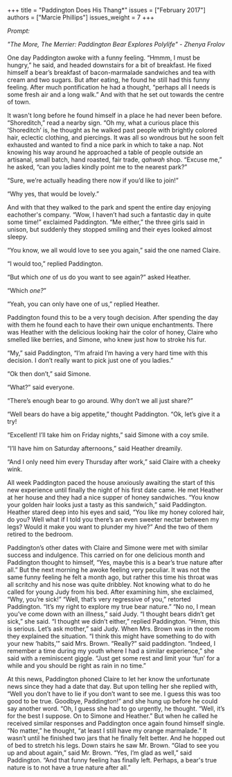+++
title = "Paddington Does His Thang*"
issues = ["February 2017"]
authors = ["Marcie Phillips"]
issues_weight = 7
+++

*Prompt:*

*"The More, The Merrier: Paddington Bear Explores Polylife" - Zhenya Frolov*

One day Paddington awoke with a funny feeling. “Hmmm, I must be hungry,” he said, and headed downstairs for a bit of breakfast. He fixed himself a bear’s breakfast of bacon-marmalade sandwiches and tea with cream and two sugars. But after eating, he found he still had this funny feeling. After much pontification he had a thought, “perhaps all I needs is some fresh air and a long walk.” And with that he set out towards the centre of town.

It wasn't long before he found himself in a place he had never been before. “Shoreditch,” read a nearby sign. “Oh my, what a curious place this ‘Shoreditch’ is, he thought as he walked past people with brightly colored hair, eclectic clothing, and piercings. It was all so wondrous but he soon felt exhausted and wanted to find a nice park in which to take a nap. Not knowing his way around he approached a table of people outside an artisanal, small batch, hand roasted, fair trade, *qahwah* shop. “Excuse me,” he asked, “can you ladies kindly point me to the nearest park?”

“Sure, we’re actually heading there now if you’d like to join!”

“Why yes, that would be lovely.”

And with that they walked to the park and spent the entire day enjoying eachother's company. “Wow, I haven’t had such a fantastic day in quite some time!” exclaimed Paddington. “Me either,” the three girls said in unison, but suddenly they stopped smiling and their eyes looked almost sleepy.

“You know, we all would love to see you again,” said the one named Claire.

“I would too,” replied Paddington.

“But which *one* of us do you want to see again?” asked Heather.

“Which *one?*”

“Yeah, you can only have one of us,” replied Heather.

Paddington found this to be a very tough decision. After spending the day with them he found each to have their own unique enchantments. There was Heather with the delicious looking hair the color of honey, Claire who smelled like berries, and Simone, who knew just how to stroke his fur.

“My,” said Paddington, “I’m afraid I’m having a very hard time with this decision. I don’t really want to pick just one of you ladies.”

“Ok then don’t,” said Simone.

“What?” said everyone.

“There’s enough bear to go around. Why don’t we all just share?”

“Well bears do have a big appetite,” thought Paddington. “Ok, let’s give it a try!

“Excellent! I’ll take him on Friday nights,” said Simone with a coy smile.

“I’ll have him on Saturday afternoons,” said Heather dreamily.

“And I only need him every Thursday after work,” said Claire with a cheeky wink.

All week Paddington paced the house anxiously awaiting the start of this new experience until finally the night of his first date came. He met Heather at her house and they had a nice supper of honey sandwiches. “You know your golden hair looks just a tasty as this sandwich,” said Paddington. Heather stared deep into his eyes and said, “You like my honey colored hair, do you? Well what if I told you there’s an even sweeter nectar between my legs? Would it make you want to plunder my hive?” And the two of them retired to the bedroom.

Paddington’s other dates with Claire and Simone were met with similar success and indulgence. This carried on for one delicious month and Paddington thought to himself, “Yes, maybe this is a bear’s true nature after all.” But the next morning he awoke feeling very peculiar. It was not the same funny feeling he felt a month ago, but rather this time his throat was all scritchy and his nose was quite dribbley. Not knowing what to do he called for young Judy from his bed. After examining him, she exclaimed, “Why, you’re sick!” “Well, that’s very regressive of you,” retorted Paddington. “It’s my right to explore my true bear nature.” “No no, I mean you’ve come down with an illness,” said Judy. “I thought bears didn’t get sick,” she said. “I thought we didn’t either,” replied Paddington. “Hmm, this is serious. Let’s ask mother,” said Judy. When Mrs. Brown was in the room they explained the situation. “I think this might have something to do with your new ‘habits,’” said Mrs. Brown. “Really?” said paddington. “Indeed, I remember a time during my youth where I had a similar experience,” she said with a reminiscent giggle. “Just get some rest and limit your ‘fun’ for a while and you should be right as rain in no time.”

At this news, Paddington phoned Claire to let her know the unfortunate news since they had a date that day. But upon telling her she replied with, “Well you don’t have to lie if you don’t want to see me. I guess this was too good to be true. Goodbye, Paddington!” and she hung up before he could say another word. “Oh, I guess she had to go urgently, he thought. “Well, it’s for the best I suppose. On to Simone and Heather.” But when he called he received similar responses and Paddington once again found himself single. “No matter,” he thought, “at least I still have my orange marmalade.” It wasn’t until he finished two jars that he finally felt better. And he hopped out of bed to stretch his legs. Down stairs he saw Mr. Brown. “Glad to see you up and about again,” said Mr. Brown. “Yes, I’m glad as well,” said Paddington. “And that funny feeling has finally left. Perhaps, a bear's true nature is to not have a true nature after all.”
